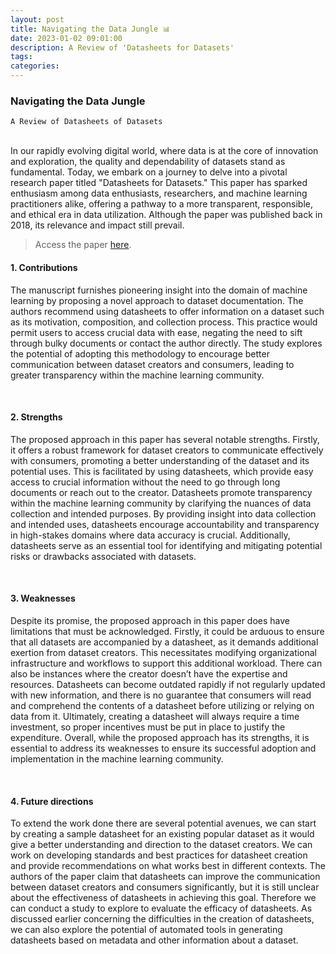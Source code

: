 ```yaml
---
layout: post
title: Navigating the Data Jungle 📊
date: 2023-01-02 09:01:00
description: A Review of 'Datasheets for Datasets'
tags: 
categories: 
---
```


### Navigating the Data Jungle
`A Review of Datasheets of Datasets`

<br>
In our rapidly evolving digital world, where data is at the core of innovation and exploration, the quality and dependability of datasets stand as fundamental. Today, we embark on a journey to delve into a pivotal research paper titled "Datasheets for Datasets." This paper has sparked enthusiasm among data enthusiasts, researchers, and machine learning practitioners alike, offering a pathway to a more transparent, responsible, and ethical era in data utilization. Although the paper was published back in 2018, its relevance and impact still prevail.

> Access the paper [here](https://arxiv.org/abs/1803.09010). 

#### 1. Contributions
The manuscript furnishes pioneering insight into the domain of machine learning by proposing a novel approach to dataset documentation. The authors recommend using datasheets to offer information on a dataset such as its motivation, composition, and collection process. This practice would permit users to access crucial data with ease, negating the need to sift through bulky documents or contact the author directly.
The study explores the potential of adopting this methodology to encourage better communication between dataset creators and consumers, leading to greater transparency within the machine learning community.

<br>

#### 2. Strengths
The proposed approach in this paper has several notable strengths. Firstly, it offers a robust framework for dataset creators to communicate effectively with consumers, promoting a better understanding of the dataset and its potential uses. This is facilitated by using datasheets, which provide easy access to crucial information without the need to go through long documents or reach out to the creator. Datasheets promote transparency within the machine learning community by clarifying the nuances of data collection and intended purposes. By providing insight into data collection and intended uses, datasheets encourage accountability and transparency in high-stakes domains where data accuracy is crucial. Additionally, datasheets serve as an essential tool for identifying and mitigating potential risks or drawbacks associated with datasets.

<br>

#### 3. Weaknesses
Despite its promise, the proposed approach in this paper does have limitations that must be acknowledged. Firstly, it could be arduous to ensure that all datasets are accompanied by a datasheet, as it demands additional exertion from dataset creators. This necessitates modifying organizational infrastructure and workflows to support this additional workload. There can also be instances where the creator doesn’t have the expertise and resources.
Datasheets can become outdated rapidly if not regularly updated with new information, and there is no guarantee that consumers will read and comprehend the contents of a datasheet before utilizing or relying on data from it. Ultimately, creating a datasheet will always require a time investment, so proper incentives must be put in place to justify the expenditure. Overall, while the proposed approach has its strengths, it is essential to address its weaknesses to ensure its successful adoption and implementation in the machine learning community.

<br>

#### 4. Future directions
To extend the work done there are several potential avenues, we can start by creating a sample datasheet for an existing popular dataset as it would give a better understanding and direction to the dataset creators. We can work on developing standards and best practices for datasheet creation and provide recommendations on what works best in different contexts.
The authors of the paper claim that datasheets can improve the communication between dataset creators and consumers significantly, but it is still unclear about the effectiveness of datasheets in achieving this goal. Therefore we can conduct a study to explore to evaluate the efficacy of datasheets.
As discussed earlier concerning the difficulties in the creation of datasheets, we can also explore the potential of automated tools in generating datasheets based on metadata and other information about a dataset.
